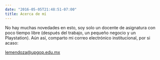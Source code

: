 ```yaml
---
date: "2016-05-05T21:48:51-07:00"
title: Acerca de mí
---
```


No hay muchas novedades en esto, soy solo un docente de asignatura con poco tiempo libre (después del trabajo, un pequeño negocio y un Playstation). Aún así, comparto mi correo electrónico institucional, por si acaso: 

lemendoza@upgop.edu.mx


